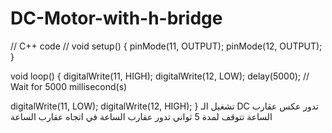 # DC-Motor-with-h-bridge
// C++ code
//
void setup()
{
  pinMode(11, OUTPUT);
  pinMode(12, OUTPUT);
}

void loop()
{
  digitalWrite(11, HIGH);
  digitalWrite(12, LOW);
  delay(5000); // Wait for 5000 millisecond(s)

  digitalWrite(11, LOW);
  digitalWrite(12, HIGH);
}
تشغيل الـ DC  تدور عكس عقارب الساعة 
تتوقف لمدة 5 ثواني
تدور عقارب الساعة في اتجاه عقارب الساعة 
